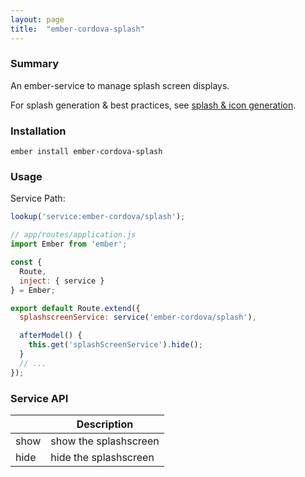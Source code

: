 ```yaml
---
layout: page
title:  "ember-cordova-splash"
---
```


### Summary

An ember-service to manage splash screen displays.

For splash generation & best practices, see [splash & icon generation](/pages/workflow/icon_splash_management).

### Installation

```
ember install ember-cordova-splash
```

### Usage

Service Path:
```js
lookup('service:ember-cordova/splash');
```

```js
// app/routes/application.js
import Ember from 'ember';

const {
  Route,
  inject: { service }
} = Ember;

export default Route.extend({
  splashscreenService: service('ember-cordova/splash'),

  afterModel() {
    this.get('splashScreenService').hide();
  }
  // ...
});
```

### Service API

|   | Description |
|---|-------------|
|show | show the splashscreen|
|hide | hide the splashscreen|
